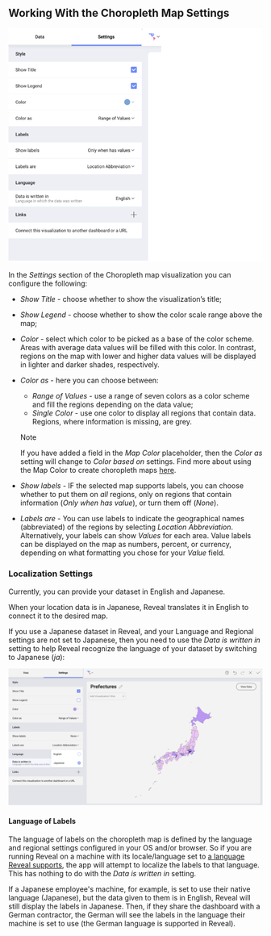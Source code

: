 ## Working With the Choropleth Map Settings

![Settings in the Visualization editor of the choropleth map](images/visualization-settings-choropleth-map.png)

In the _Settings_ section of the Choropleth map visualization you can configure the following:

  - *Show Title* - choose whether to show the visualization’s title;
  - *Show Legend* - choose whether to show the color scale range above the map;
  - *Color* - select which color to be picked as a base of the color scheme. Areas with average data values will be filled with this color. In contrast, regions on the map with lower and higher data values will be displayed in lighter and darker shades,  respectively.
  - *Color as* - here you can choose between:
      * _Range of Values_ - use a range of seven colors as a color scheme and fill the regions depending on the data value;
      * _Single Color_ - use one color to display all regions that contain data. Regions, where information is missing, are grey.

    >[!NOTE]
    >If you have added a field in the _Map Color_ placeholder, then the _Color as_ setting will change to _Color based on_ settings. Find more about using the Map Color to create choropleth maps [here](choropleth-map.html#map-color).

  - *Show labels* - IF the selected map supports labels, you can choose whether to put them on _all_ regions, only on regions that contain information (_Only when has value_), or turn them off (_None_).
  - *Labels are* - You can use labels to indicate the geographical names (abbreviated) of the regions by selecting _Location Abbreviation_. Alternatively, your labels can show _Values_ for each area. Value labels can be displayed on the map as numbers, percent, or currency, depending on what formatting you chose for your _Value_ field.

### Localization Settings

Currently, you can provide your dataset in English and Japanese.

When your location data is in Japanese, Reveal translates it in English to connect it to the desired map.

If you use a Japanese dataset in Reveal, and your Language and Regional settings are not set to Japanese, then you need to use the *Data is written in* setting to help Reveal recognize the language of your dataset by switching to Japanese (_ja_):

<img src="images/japanese-data-language.png" alt="Set the Language of Data to Japanese" width="800"/>


#### Language of Labels

The language of labels on the choropleth map is defined by the language and regional settings configured in your OS and/or browser. So if you are running Reveal on a machine with its locale/language set to [a language Reveal supports](themes-localization.html#languages), the app will attempt to localize the labels to that language. This has nothing to do with the _Data is written in_ setting.

If a Japanese employee's machine, for example, is set to use their native language (Japanese), but the data given to them is in English, Reveal will still display the labels in Japanese. Then, if they share the dashboard with a German contractor, the German will see the labels in the language their machine is set to use (the German language is supported in Reveal).
